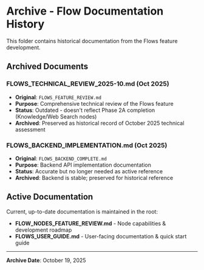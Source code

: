 # Archive - Flow Documentation History

This folder contains historical documentation from the Flows feature development.

## Archived Documents

### FLOWS_TECHNICAL_REVIEW_2025-10.md (Oct 2025)
- **Original**: `FLOWS_FEATURE_REVIEW.md`
- **Purpose**: Comprehensive technical review of the Flows feature
- **Status**: Outdated - doesn't reflect Phase 2A completion (Knowledge/Web Search nodes)
- **Archived**: Preserved as historical record of October 2025 technical assessment

### FLOWS_BACKEND_IMPLEMENTATION.md (Oct 2025)
- **Original**: `FLOWS_BACKEND_COMPLETE.md`
- **Purpose**: Backend API implementation documentation
- **Status**: Accurate but no longer needed as active reference
- **Archived**: Backend is stable; preserved for historical reference

## Active Documentation

Current, up-to-date documentation is maintained in the root:
- **FLOW_NODES_FEATURE_REVIEW.md** - Node capabilities & development roadmap
- **FLOWS_USER_GUIDE.md** - User-facing documentation & quick start guide

---

**Archive Date**: October 19, 2025
